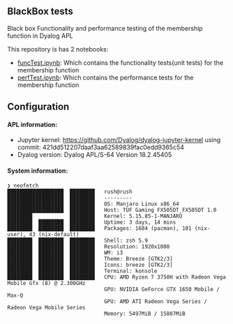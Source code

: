 ## BlackBox tests

Black box Functionality and performance testing of the membership function in Dyalog APL

This repository is has 2 notebooks:

- [funcTest.ipynb](./funcTest.ipynb): Which contains the functionality tests(unit tests) for the membership function
- [perfTest.ipynb](./perfTest.ipynb): Which contains the performance tests for the membership function

## Configuration

#### APL information:

- Jupyter kernel: https://github.com/Dyalog/dyalog-jupyter-kernel using commit: 421dd512207daaf3aa62589839fac0edd9365c54
- Dyalog version: Dyalog APL/S-64 Version 18.2.45405

#### System information:
```
❯ neofetch
██████████████████  ████████   rush@rush 
██████████████████  ████████   --------- 
██████████████████  ████████   OS: Manjaro Linux x86_64 
██████████████████  ████████   Host: TUF Gaming FX505DT_FX505DT 1.0 
████████            ████████   Kernel: 5.15.85-1-MANJARO 
████████  ████████  ████████   Uptime: 3 days, 14 mins 
████████  ████████  ████████   Packages: 1684 (pacman), 101 (nix-user), 43 (nix-default) 
████████  ████████  ████████   Shell: zsh 5.9 
████████  ████████  ████████   Resolution: 1920x1080 
████████  ████████  ████████   WM: i3 
████████  ████████  ████████   Theme: Breeze [GTK2/3] 
████████  ████████  ████████   Icons: breeze [GTK2/3] 
████████  ████████  ████████   Terminal: konsole 
████████  ████████  ████████   CPU: AMD Ryzen 7 3750H with Radeon Vega Mobile Gfx (8) @ 2.300GHz 
                               GPU: NVIDIA GeForce GTX 1650 Mobile / Max-Q 
                               GPU: AMD ATI Radeon Vega Series / Radeon Vega Mobile Series 
                               Memory: 5497MiB / 15807MiB                        
```